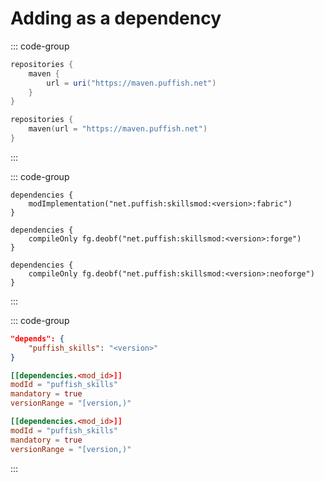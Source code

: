 # Adding as a dependency

::: code-group

```groovy [build.gradle]
repositories {
	maven {
		url = uri("https://maven.puffish.net")
	}
}
```

```kts [build.gradle.kts]
repositories {
	maven(url = "https://maven.puffish.net")
}
```

:::

::: code-group

```properties [Fabric]
dependencies {
	modImplementation("net.puffish:skillsmod:<version>:fabric")
}
```

```properties [Forge]
dependencies {
	compileOnly fg.deobf("net.puffish:skillsmod:<version>:forge")
}
```

```properties [NeoForge]
dependencies {
	compileOnly fg.deobf("net.puffish:skillsmod:<version>:neoforge")
}
```

:::

::: code-group

```json [Fabric]
"depends": {
	"puffish_skills": "<version>"
}
```

```toml [Forge]
[[dependencies.<mod_id>]]
modId = "puffish_skills"
mandatory = true
versionRange = "[version,)"
```

```toml [NeoForge]
[[dependencies.<mod_id>]]
modId = "puffish_skills"
mandatory = true
versionRange = "[version,)"
```

:::